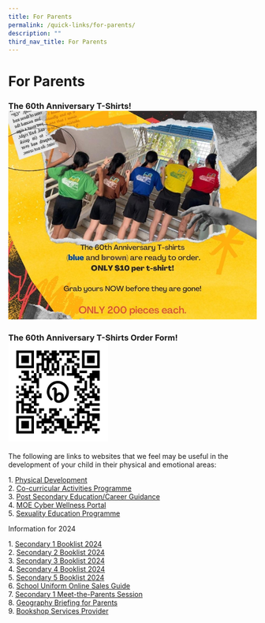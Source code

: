 ```yaml
---
title: For Parents
permalink: /quick-links/for-parents/
description: ""
third_nav_title: For Parents
---
```

# For Parents

### The 60th Anniversary T-Shirts!![The 60th Anniversary T Shirts](/images/the%2060th%20anniversary%20t-shirts.jpeg)

### The 60th Anniversary T-Shirts Order Form!<img src="/images/the%2060th%20anniversary%20t-shirt%20order%20form.jpeg" style="width: 40%">


The following are links to websites that we feel may be useful in the development of your child in their physical and emotional areas:


1\. [Physical Development](physical-development/)<br>
2\.  [Co-curricular Activities Programme](co-curricular-activities-programme/)  <br>
3\.  [Post Secondary Education/Career Guidance](post-secondary-educationcareer-guidance/)  <br>
4\.  [MOE Cyber Wellness Portal](https://www.moe.gov.sg/education-in-sg/our-programmes/cyber-wellness)  <br>
5\.  [Sexuality Education Programme](https://www.moe.gov.sg/education-in-sg/our-programmes/sexuality-education)

Information for 2024

1\.  [Secondary 1 Booklist 2024](/files/Secondary%201%20Registration/swiss%20cottage%20secondary%20school%20booklist%202024%20final%20sec%201_241023(1).pdf) <br>
2\.  [Secondary 2 Booklist 2024](/files/Secondary%201%20Registration/swiss%20cottage%20secondary%20school%20booklist%202024%20final%20sec%202.pdf)  <br>
3\.  [Secondary 3 Booklist 2024](/files/Secondary%201%20Registration/swiss%20cottage%20secondary%20school%20booklist%202024%20final%20sec%203.pdf) <br>
4\.  [Secondary 4 Booklist 2024](/files/Secondary%201%20Registration/swiss%20cottage%20secondary%20school%20booklist%202024%20final%20sec%204(1).pdf)  <br>
5\.  [Secondary 5 Booklist 2024](/files/Secondary%201%20Registration/swiss%20cottage%20secondary%20school%20booklist%202024%20final%20sec%205.pdf)  <br>
6\.  [School Uniform Online Sales Guide](/files/For%20parents/School-Uniform-Online-Sales-Guide.pdf)  <br>
7\.  [Secondary 1 Meet-the-Parents Session](/files/For%20parents/2023-S1-MTP-Combined-Slides-vSchWebsite.pdf)<br>
8\.  [Geography Briefing for Parents](/files/For%20parents/2023-Geography-Briefing-For-Parents.pdf)<br>
9\.  [Bookshop Services Provider](/files/For%20parents/new%20bookshop%20services%20provider%20wef%201%20apr%202023.pdf)